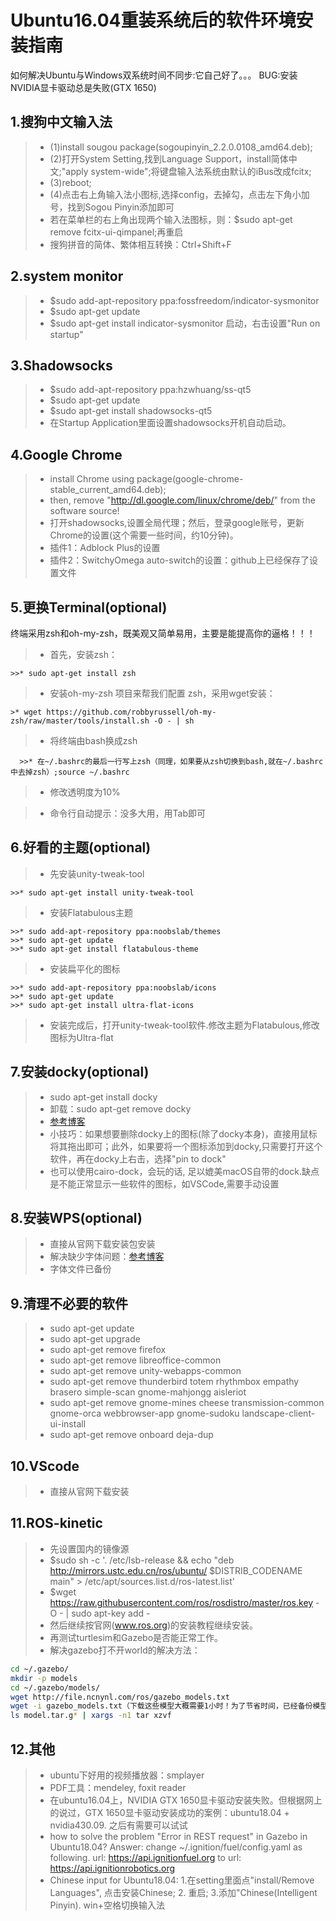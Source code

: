 # Ubuntu16.04重装系统后的软件环境安装指南

如何解决Ubuntu与Windows双系统时间不同步:它自己好了。。。
BUG:安装NVIDIA显卡驱动总是失败(GTX 1650)

## 1.搜狗中文输入法

  >* (1)install sougou package(sogoupinyin_2.2.0.0108_amd64.deb);
  >* (2)打开System Setting,找到Language Support，install简体中文;"apply system-wide";将键盘输入法系统由默认的iBus改成fcitx;
  >* (3)reboot;
  >* (4)点击右上角输入法小图标,选择config，去掉勾，点击左下角小加号，找到Sogou Pinyin添加即可
  >* 若在菜单栏的右上角出现两个输入法图标，则：$sudo apt-get remove fcitx-ui-qimpanel;再重启
  >* 搜狗拼音的简体、繁体相互转换：Ctrl+Shift+F

## 2.system monitor

  >* $sudo add-apt-repository ppa:fossfreedom/indicator-sysmonitor
  >* $sudo apt-get update
  >* $sudo apt-get install indicator-sysmonitor
启动，右击设置"Run on startup"

## 3.Shadowsocks

  >* $sudo add-apt-repository ppa:hzwhuang/ss-qt5 
  >* $sudo apt-get update 
  >* $sudo apt-get install shadowsocks-qt5
  >* 在Startup Application里面设置shadowsocks开机自动启动。

## 4.Google Chrome

  >* install Chrome using package(google-chrome-stable_current_amd64.deb);
  >* then, remove "http://dl.google.com/linux/chrome/deb/" from the software source!
  >* 打开shadowsocks,设置全局代理；然后，登录google账号，更新Chrome的设置(这个需要一些时间，约10分钟)。
  >* 插件1：Adblock Plus的设置
  >* 插件2：SwitchyOmega auto-switch的设置：github上已经保存了设置文件

## 5.更换Terminal(optional)

终端采用zsh和oh-my-zsh，既美观又简单易用，主要是能提高你的逼格！！！

  >* 首先，安装zsh：

    >>* sudo apt-get install zsh

  >* 安装oh-my-zsh 项目来帮我们配置 zsh，采用wget安装：

    >* wget https://github.com/robbyrussell/oh-my-zsh/raw/master/tools/install.sh -O - | sh

  >* 将终端由bash换成zsh

      >>* 在~/.bashrc的最后一行写上zsh（同理，如果要从zsh切换到bash,就在~/.bashrc中去掉zsh）;source ~/.bashrc

  >* 修改透明度为10%

  >* 命令行自动提示：没多大用，用Tab即可

## 6.好看的主题(optional)

  >* 先安装unity-tweak-tool

    >>* sudo apt-get install unity-tweak-tool

  >* 安装Flatabulous主题

    >>* sudo add-apt-repository ppa:noobslab/themes
    >>* sudo apt-get update
    >>* sudo apt-get install flatabulous-theme

  >* 安装扁平化的图标

    >>* sudo add-apt-repository ppa:noobslab/icons
    >>* sudo apt-get update
    >>* sudo apt-get install ultra-flat-icons

  >* 安装完成后，打开unity-tweak-tool软件.修改主题为Flatabulous,修改图标为Ultra-flat

## 7.安装docky(optional)

  >* sudo apt-get install docky
  >* 卸载：sudo apt-get remove docky
  >* [参考博客](https://www.jianshu.com/p/4bd2d9b1af41)
  >* 小技巧：如果想要删除docky上的图标(除了docky本身)，直接用鼠标将其拖出即可；此外，如果要将一个图标添加到docky,只需要打开这个软件，再在docky上右击，选择"pin to dock"
  >* 也可以使用cairo-dock，会玩的话, 足以媲美macOS自带的dock.缺点是不能正常显示一些软件的图标，如VSCode,需要手动设置

## 8.安装WPS(optional)

  >* 直接从官网下载安装包安装
  >* 解决缺少字体问题：[参考博客](https://blog.csdn.net/com_stu_zhang/article/details/81285794)
  >* 字体文件已备份

## 9.清理不必要的软件

  >* sudo apt-get update 
  >* sudo apt-get upgrade
  >* sudo apt-get remove firefox
  >* sudo apt-get remove libreoffice-common 
  >* sudo apt-get remove unity-webapps-common 
  >* sudo apt-get remove thunderbird totem rhythmbox empathy brasero simple-scan gnome-mahjongg aisleriot 
  >* sudo apt-get remove gnome-mines cheese transmission-common gnome-orca webbrowser-app gnome-sudoku  landscape-client-ui-install
  >* sudo apt-get remove onboard deja-dup 

## 10.VScode

  >* 直接从官网下载安装

## 11.ROS-kinetic

  >* 先设置国内的镜像源
  >* $sudo sh -c '. /etc/lsb-release && echo "deb http://mirrors.ustc.edu.cn/ros/ubuntu/ $DISTRIB_CODENAME main" > /etc/apt/sources.list.d/ros-latest.list'
  >* $wget https://raw.githubusercontent.com/ros/rosdistro/master/ros.key -O - | sudo apt-key add -
  >* 然后继续按官网(www.ros.org)的安装教程继续安装。
  >* 再测试turtlesim和Gazebo是否能正常工作。
  >* 解决gazebo打不开world的解决方法：

  ```bash
  cd ~/.gazebo/
  mkdir -p models
  cd ~/.gazebo/models/
  wget http://file.ncnynl.com/ros/gazebo_models.txt
  wget -i gazebo_models.txt（下载这些模型大概需要1小时！为了节省时间，已经备份模型了）
  ls model.tar.g* | xargs -n1 tar xzvf
  ```

## 12.其他

  >* ubuntu下好用的视频播放器：smplayer
  >* PDF工具：mendeley, foxit reader
  >* 在ubuntu16.04上，NVIDIA GTX 1650显卡驱动安装失败。但根据网上的说过，GTX 1650显卡驱动安装成功的案例：ubuntu18.04 + nvidia430.09. 之后有需要可以试试
  >* how to solve the problem "Error in REST request" in Gazebo in Ubuntu18.04? Answer: change ~/.ignition/fuel/config.yaml as following.
    url: https://api.ignitionfuel.org
to
    url: https://api.ignitionrobotics.org
  >* Chinese input for Ubuntu18.04: 1.在setting里面点"install/Remove Languages", 点击安装Chinese; 2. 重启; 3.添加"Chinese(Intelligent Pinyin). win+空格切换输入法



